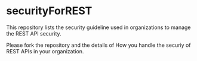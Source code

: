 # securityForREST
This repository lists the security guideline used in organizations to manage the REST API security.

Please fork the repository and the details of How you handle the securiy of REST APIs in your organization.
